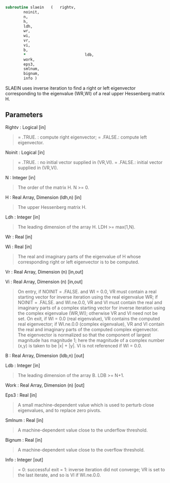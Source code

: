 ```fortran
subroutine slaein	(	rightv,
		noinit,
		n,
		h,
		ldh,
		wr,
		wi,
		vr,
		vi,
		b,
		*                          ldb,
		work,
		eps3,
		smlnum,
		bignum,
		info )
```

 SLAEIN uses inverse iteration to find a right or left eigenvector
 corresponding to the eigenvalue (WR,WI) of a real upper Hessenberg
 matrix H.

## Parameters
Rightv : Logical [in]
> = .TRUE. : compute right eigenvector;
> = .FALSE.: compute left eigenvector.

Noinit : Logical [in]
> = .TRUE. : no initial vector supplied in (VR,VI).
> = .FALSE.: initial vector supplied in (VR,VI).

N : Integer [in]
> The order of the matrix H.  N >= 0.

H : Real Array, Dimension (ldh,n) [in]
> The upper Hessenberg matrix H.

Ldh : Integer [in]
> The leading dimension of the array H.  LDH >= max(1,N).

Wr : Real [in]

Wi : Real [in]
> The real and imaginary parts of the eigenvalue of H whose
> corresponding right or left eigenvector is to be computed.

Vr : Real Array, Dimension (n) [in,out]

Vi : Real Array, Dimension (n) [in,out]
> On entry, if NOINIT = .FALSE. and WI = 0.0, VR must contain
> a real starting vector for inverse iteration using the real
> eigenvalue WR; if NOINIT = .FALSE. and WI.ne.0.0, VR and VI
> must contain the real and imaginary parts of a complex
> starting vector for inverse iteration using the complex
> eigenvalue (WR,WI); otherwise VR and VI need not be set.
> On exit, if WI = 0.0 (real eigenvalue), VR contains the
> computed real eigenvector; if WI.ne.0.0 (complex eigenvalue),
> VR and VI contain the real and imaginary parts of the
> computed complex eigenvector. The eigenvector is normalized
> so that the component of largest magnitude has magnitude 1;
> here the magnitude of a complex number (x,y) is taken to be
> |x| + |y|.
> VI is not referenced if WI = 0.0.

B : Real Array, Dimension (ldb,n) [out]

Ldb : Integer [in]
> The leading dimension of the array B.  LDB >= N+1.

Work : Real Array, Dimension (n) [out]

Eps3 : Real [in]
> A small machine-dependent value which is used to perturb
> close eigenvalues, and to replace zero pivots.

Smlnum : Real [in]
> A machine-dependent value close to the underflow threshold.

Bignum : Real [in]
> A machine-dependent value close to the overflow threshold.

Info : Integer [out]
> = 0:  successful exit
> = 1:  inverse iteration did not converge; VR is set to the
> last iterate, and so is VI if WI.ne.0.0.

